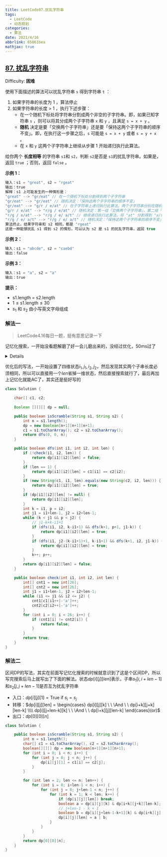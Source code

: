 ```yaml
---
title: LeetCode87.扰乱字符串
tags:
  - LeetCode
  - 动态规划
categories:
  - 算法
date: 2021/4/16
abbrlink: 65861bea
mathjax: true
---
```


## [87. 扰乱字符串](https://leetcode-cn.com/problems/scramble-string/)

Difficulty: **困难**

使用下面描述的算法可以扰乱字符串 `s` 得到字符串 `t` ：

1.  如果字符串的长度为 1 ，算法停止
2.  如果字符串的长度 > 1 ，执行下述步骤：
    *   在一个随机下标处将字符串分割成两个非空的子字符串。即，如果已知字符串 `s` ，则可以将其分成两个子字符串 `x` 和 `y` ，且满足 `s = x + y` 。
    *   **随机** 决定是要「交换两个子字符串」还是要「保持这两个子字符串的顺序不变」。即，在执行这一步骤之后，`s` 可能是 `s = x + y` 或者 `s = y + x` 。
    *   在 `x` 和 `y` 这两个子字符串上继续从步骤 1 开始递归执行此算法。

给你两个 **长度相等** 的字符串 `s1`和 `s2`，判断 `s2`是否是 `s1`的扰乱字符串。如果是，返回 `true` ；否则，返回 `false` 。

**示例 1：**

```c
输入：s1 = "great", s2 = "rgeat"
输出：true
解释：s1 上可能发生的一种情形是：
"great" --> "gr/eat" // 在一个随机下标处分割得到两个子字符串
"gr/eat" --> "gr/eat" // 随机决定：「保持这两个子字符串的顺序不变」
"gr/eat" --> "g/r / e/at" // 在子字符串上递归执行此算法。两个子字符串分别在随机下标处进行一轮分割
"g/r / e/at" --> "r/g / e/at" // 随机决定：第一组「交换两个子字符串」，第二组「保持这两个子字符串的顺序不变」
"r/g / e/at" --> "r/g / e/ a/t" // 继续递归执行此算法，将 "at" 分割得到 "a/t"
"r/g / e/ a/t" --> "r/g / e/ a/t" // 随机决定：「保持这两个子字符串的顺序不变」
算法终止，结果字符串和 s2 相同，都是 "rgeat"
这是一种能够扰乱 s1 得到 s2 的情形，可以认为 s2 是 s1 的扰乱字符串，返回 true
```

**示例 2：**
```c
输入：s1 = "abcde", s2 = "caebd"
输出：false
```

**示例 3：**

```c
输入：s1 = "a", s2 = "a"
输出：true
```

**提示：**

*   $\text{s1.length = s2.length}$
*   $1 \leq \text{s1.length} \leq 30$
*   $s_1$ 和 $s_2$ 由小写英文字母组成

### 解法一
> LeetCode4.16每日一题，挺有意思记录一下

记忆化搜索，一开始没看题解磨了好一会儿磨出来的，没经过优化，50ms过了
<details>

```java
​class Solution {

    char[] c1, c2;
    
    Boolean[][][][] dp = null;

    public boolean isScramble(String s1, String s2) {
        int m = s1.length();
        int n = s2.length();
        dp = new Boolean[m+1][m+1][n+1][n+1];
        c1 = s1.toCharArray();
        c2 = s2.toCharArray();
        if (!check(0, m-1, 0, n-1)) return false;
        return dfs(0, m-1, 0, n-1);
    }

    public boolean dfs(int i1, int j1, int i2, int j2) {
        if (!check(i1, j1, i2, j2)) {
            return dp[i1][j1][i2][j2] = false;
        }
        if (i1 == j1) {
            if (c1[i1] == c2[i2]) {
                return true;
            }
            return false;
        }
        if (new String(c1, i1, j1-i1+1).equals(new String(c2, i2, j1-i1+1))) {
            // System.out.println(new String(c1, i1, j1-i1+1));
            return true;
        }
        if (dp[i1][j1][i2][j2] != null) {
            return dp[i1][j1][i2][j2];
        }
        int k = i1, p = i2;
        while (k < j1 && p < j2) {
            if (dfs(i1, k, i2, p) && dfs(k+1, j1, p+1, j2)) {
                dp[i1][k][i2][p] = true;
                dp[k+1][j1][p+1][j2] = true;
                return true;
            }
            k++; p++;
        }
        k = i1; p = j2;
        while (k < j1 && p > 0) {
            if (dfs(i1, k, p, j2) && dfs(k+1, j1, i2, p-1)) {
                dp[i1][k][p][j2] = true;
                dp[k+1][j1][i2][p-1] = true;
                return true;
            }
            k++; p--;
        }
        return dp[i1][j1][i2][j2] = false;
    }

    public boolean check(int i1, int j1, int i2, int j2) {
        if (j1-i1 != j2-i2) {
            return false;
        }
        int[] cnt1 = new int[26];
        int[] cnt2 = new int[26];
        while (i1 <= j1 && i2 <= j2) {
            cnt1[c1[i1++]-'a']++;
            cnt2[c2[i2++]-'a']++;
        }
        for (int i = 0; i < 26; i++) {
            if (cnt1[i] != cnt2[i]) {
                return false;
            }
        }
        return true;
    }
}
```
</details>

优化后的写法，一开始设置了四维状态$i_1,j_1,i_2,j_2$，然后发现其实两个子串长度必须相同，所以可以直接用一个$len$省掉一维状态，然后直接搜索就行了，最后再加上记忆化就能AC了，其实还是挺好写的
```java
class Solution {

    char[] c1, c2;
    
    Boolean [][][] dp = null;

    public boolean isScramble(String s1, String s2) {
        int n = s1.length();
        dp = new Boolean[n+1][n+1][n+1];
        c1 = s1.toCharArray(); c2 = s2.toCharArray();
        return dfs(0, 0, n);
    }

    public boolean dfs(int i1, int i2, int len) {
        if (!check(i1, i2, len)) {
            return dp[i1][i2][len] = false;
        }
        if (len == 1) {
            return dp[i1][i2][len] = c1[i1] == c2[i2];
        }
        if (new String(c1, i1, len).equals(new String(c2, i2, len))) {
            return dp[i1][i2][len] = true;
        }
        if (dp[i1][i2][len] != null) {
            return dp[i1][i2][len];
        }
        int k = i1, p = i2;
        int j1 = i1+len-1, j2 = i2+len-1;
        while (k < j1 && p < j2) {
            // j1-k+k-i1+1
            if (dfs(i1, i2, k-i1+1) && dfs(k+1, p+1, j1-k)) {
                return dp[i1][i2][len] = true;
            }
            if (dfs(i1, j2-(k-i1+1)+1, k-i1+1) && dfs(k+1, i2, j1-k)) {
                return dp[i1][i2][len] = true;
            }
            k++; p++;
        }
        return dp[i1][i2][len] = false;
    }

    public boolean check(int i1, int i2, int len) {
        int[] cnt1 = new int[26];
        int[] cnt2 = new int[26];
        int j1 = i1+len-1, j2 = i2+len-1;
        while (i1 <= j1 && i2 <= j2) {
            cnt1[c1[i1++]-'a']++;
            cnt2[c2[i2++]-'a']++;
        }
        for (int i = 0; i < 26; i++) {
            if (cnt1[i] != cnt2[i]) {
                return false;
            }
        }
        return true;
    }
}
```

### 解法二

区间DP的写法，其实在前面写记忆化搜索的时候就意识到了这是个区间DP，所以写完搜索后马上就写出了下面的解法。状态$dp[i][j][len]$表示，子串$s_1[i,i+len-1]$和$s_2[j,j+len-1]$是否互为扰乱字符串
- 入口：$dp[i][j][1]=\text{True if } s_i = s_j$
- 转移：$dp[i][j][len] =
  \begin{cases} 
  dp[i][j][k] \ \ \And \ \ dp[i+k][j+k][len-k] \\\\
  dp[i][j+len-k][k] \ \ \And \ \ dp[i+k][j][len-k]
    \end{cases}(or)$
- 出口：$dp[0][0][n]$

```java
class Solution {

    public boolean isScramble(String s1, String s2) {
        int n = s1.length();
        char[] c1 = s1.toCharArray(), c2 = s2.toCharArray();
        boolean[][][] dp = new boolean[n+1][n+1][n+1];
        for (int i = 0; i < n; i++) {
            for (int j = 0; j < n; j++) {
                dp[i][j][1] = c1[i] == c2[j];
            }
        }

        for (int len = 2; len <= n; len++) {
            for (int i = 0; i+len-1 < n; i++) {
                for (int j = 0; j+len-1 < n; j++) {
                    for (int k = 1; k < len; k++) {
                        if (dp[i][j][len]) break;
                        boolean a = dp[i][j][k] & dp[i+k][j+k][len-k];
                        // j+len-1 - k + 1
                        boolean b = dp[i][j+len-1-k+1][k] & dp[i+k][j][len-k];
                        dp[i][j][len] = a | b;
                    }
                }
            }
        }
        return dp[0][0][n];
    }
}
```